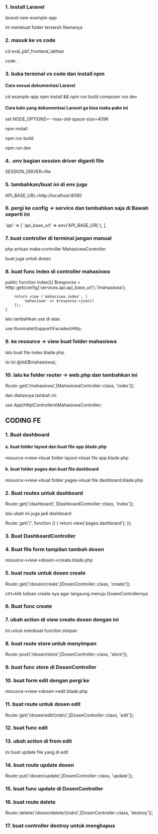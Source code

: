### 1. Install Laravel

laravel new example-app

ini membuat folder terserah Namanya

### 2. masuk ke vs code 

cd eval_pbf_frontend_latihan

code .

### 3. buka terminal vs code dan install npm

#### Cara sesuai dokumentasi Laravel

cd example-app
npm install && npm run build
composer run dev


#### Cara kalo yang dokumentasi Laravel ga bisa maka pake ini

set NODE_OPTIONS=--max-old-space-size=4096

npm install

npm run build

npm run dev

### 4. .env bagian session driver diganti file

SESSION_DRIVER=file

### 5. tambahkan/buat ini di env juga

API_BASE_URL=http://localhost:8080

### 6. pergi ke config -> service dan tambahkan saja di Bawah seperti ini 

 'api' => [
        'api_base_url' => env('API_BASE_URL'),
    ],

### 7. buat controller di terminal jangan manual

php artisan make:controller MahasiswaController

buat juga untuk dosen

### 8. buat func index di controller mahasiswa

public function index(){
        $response = Http::get(config('services.api.api_base_url').'/mahasiswa');

        return view ('mahasiswa.index', [
            'mahasiswa' => $response->json()
        ]);
    }

lalu tambahkan use di atas

use Illuminate\Support\Facades\Http;

### 9. ke resource -> view buat folder mahasiswa

lalu buat file index.blade.php

isi ini
@dd($mahasiswa);

### 10. lalu ke folder router -> web.php dan tambahkan ini

Route::get('/mahasiswa',[MahasiswaController::class, 'index']);

dan diatasnya tambah ini

use App\Http\Controllers\MahasiswaController;


## CODING FE

### 1. Buat dashboard

#### a. buat folder layout dan buat file app.blade.php

resource->view->buat folder layout->buat file app.blade.php

#### b. buat folder pages dan buat file dashboard

resource->view->buat folder pages->buat file dashboard.blade.php

### 2. Buat routes untuk dashboard

Route::get('/dashboard', [DashboardController::class, 'index']);

lalu ubah ini juga jadi dashboard

Route::get('/', function () {
    return view('pages.dashboard');
});

### 3. Buat DashboardController

### 4. Buat file form tampilan tambah dosen

resource->view->dosen->create.blade.php

### 5. buat route untuk dosen create

Route::get('/dosen/create',[DosenController::class, 'create']);

ctrl+klik tulisan create nya agar langsung menuju DosenControllernya

### 6. Buat func create

### 7. ubah action di view create dosen dengan ini

 <form action="/dosen/store" method="POST">

ini untuk membuat function simpan

### 8. buat route store untuk menyimpan

Route::post('/dosen/store',[DosenController::class, 'store']);

### 9. buat func store di DosenController

### 10. buat form edit dengan pergi ke

resource->view->dosen->edit.blade.php

### 11. buat route untuk dosen edit

Route::get('/dosen/edit/{nidn}',[DosenController::class, 'edit']);

### 12. buat func edit

### 13. ubah action di from edit

<form action="/dosen/update" method="POST">

ini buat update file yang di edit

### 14. buat route update dosen

Route::put('/dosen/update',[DosenController::class, 'update']);

### 15. buat func update di DosenController

### 16. buat route delete

Route::delete('/dosen/delete/{nidn}',[DosenController::class, 'destroy']);

### 17. buat controller destroy untuk menghapus


